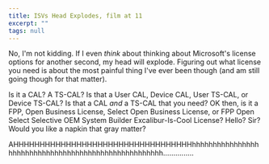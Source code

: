 ```yaml
---
title: ISVs Head Explodes, film at 11
excerpt: ""
tags: null
---
```

No, I'm not kidding. If I even <em>think</em> about thinking about Microsoft's license options for another second, my head will explode. Figuring out what license you need is about the most painful thing I've ever been though (and am still going though for that matter). 

Is it a CAL? A TS-CAL? Is that a User CAL, Device CAL, User TS-CAL, or Device TS-CAL? Is that a CAL <em>and</em> a TS-CAL that you need? OK then, is it a FPP, Open Business License, Select Open Business License, or FPP Open Select Selective OEM System Builder Excalibur-Is-Cool License? Hello? Sir? Would you like a napkin that gray matter?

AHHHHHHHHHHHHHHHHHHHHHHHHHHHHHHHHHHhhhhhhhhhhhhhhhhhhhhhhhhhhhhhhhhhhhhhhhhhhhhhhhhhhhhh...............
